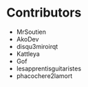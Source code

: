 # Contributors
* MrSoutien
* AkoDev
* disqu3miroirqt
* Kattleya
* Gof
* lesapprentisguitaristes
* phacochere2lamort
